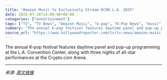 ```yaml
---
title: "Amazon Music to Exclusively Stream KCON L.A. 2025"
date: 2025-07-16T14:00:00+08:00
categories: ["entertainment"]
tags: ["TV", "TV News", "Amazon Music", "k-pop", "K-Pop News", "music", "Prime Video", "Twitch"]
summary: "The annual K-pop festival features daytime panel and pop-up programming at the L.A. Convention Center, along with three nights of all-star performances at the Crypto.com Arena."
source_url: "https://www.hollywoodreporter.com/tv/tv-news/amazon-music-2025-kcon-l-a-streaming-1236316135/"
---
```


The annual K-pop festival features daytime panel and pop-up programming at the L.A. Convention Center, along with three nights of all-star performances at the Crypto.com Arena.

---

*来源: [原文链接](https://www.hollywoodreporter.com/tv/tv-news/amazon-music-2025-kcon-l-a-streaming-1236316135/)*
